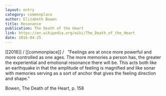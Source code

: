```yaml
---
layout: entry
category: commonplace
author: Elizabeth Bowen
title: Resonance
publication: The Death of the Heart
link: https://en.wikipedia.org/wiki/The_Death_of_the_Heart
date: 2016-04-25
---
```


[[2016]] / [[commonplace]] / 
 
"Feelings are at once more powerful and more controlled as one ages. The more memories a person has, the greater the experiential and emotional resonance there will be. This acts both like an earthquake in that the amplitude of feeling is magnified and like sonar with memories serving as a sort of anchor that gives the feeling direction and shape." 

Bowen, The Death of the Heart, p. 158